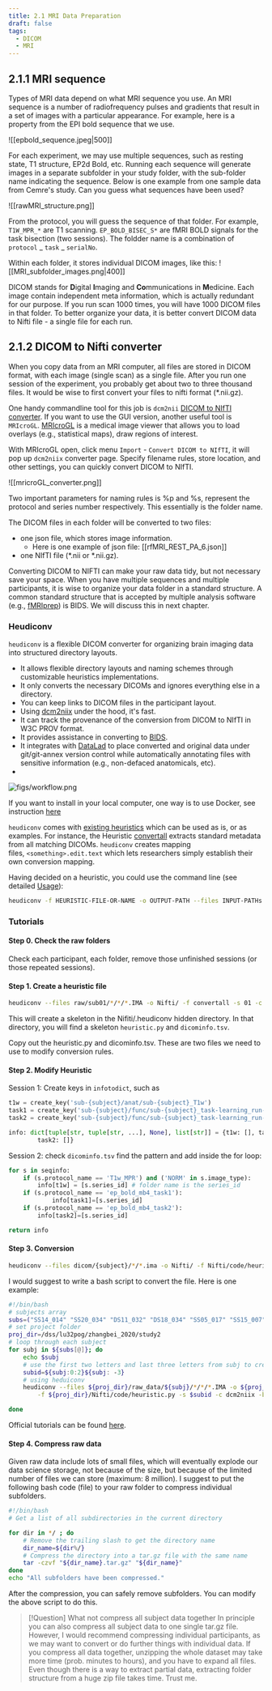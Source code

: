 ```yaml
---
title: 2.1 MRI Data Preparation
draft: false
tags:
  - DICOM
  - MRI
---
```

## 2.1.1 MRI sequence

Types of MRI data depend on what MRI sequence you use. An MRI sequence is a number of radiofrequency pulses and gradients that result in a set of images with a particular appearance. For example, here is a property from the EPI bold sequence that we use. 

![[epbold_sequence.jpeg|500]]

For each experiment, we may use multiple sequences, such as resting state, T1 structure, EP2d Bold, etc. Running each sequence will generate images in a separate subfolder in your study folder, with the sub-folder name indicating the sequence. Below is one example from one sample data from Cemre's study. Can you guess what sequences have been used?

![[rawMRI_structure.png]]


From the protocol, you will guess the sequence of that folder. For example, `T1W_MPR_*` are T1 scanning. `EP_BOLD_BISEC_S*` are fMRI BOLD signals for the task bisection (two sessions). The foldder name is a combination of `protocol` _ `task` _ `serialNo`. 

Within each folder, it stores individual DICOM images, like this:
![[MRI_subfolder_images.png|400]]

DICOM stands for **D**igital **I**maging and **Co**mmunications in **M**edicine. Each image contain independent meta information, which is actually redundant for our purpose. If you run scan 1000 times, you will have 1000 DICOM files in that folder. To better organize your data, it is better convert DICOM data to Nifti file - a single file for each run.  

## 2.1.2 DICOM to Nifti converter

When you copy data from an MRI computer, all files are stored in DICOM format, with each image (single scan) as a single file. After you run one session of the experiment, you probably get about two to three thousand files. It would be wise to first convert your files to nifti format (\*.nii.gz). 

One handy commandline tool for this job is `dcm2nii` [DICOM to NIfTI converter](https://github.com/rordenlab/dcm2niix). If you want to use the GUI version, another useful tool is `MRIcroGL`. [MRIcroGL](https://www.nitrc.org/plugins/mwiki/index.php/mricrogl:MainPage)  is a medical image viewer that allows you to load overlays (e.g., statistical maps), draw regions of interest. 

With MRIcroGL open, click menu `Import` - `Convert DICOM to NIfTI`, it will pop up `dcm2niix` converter page. Specify filename rules, store location, and other settings, you can quickly convert DICOM to NIfTI. 

![[mricroGL_converter.png]]

Two important parameters for naming rules is %p and %s, represent the protocol and series number respectively. This essentially is the folder name. 

The DICOM files in each folder will be converted to two files: 
- one json file, which stores  image information. 
	- Here is one example of json file: [[rfMRI_REST_PA_6.json]]
- one NIfTI file (\*.nii or \*.nii.gz). 

Converting DICOM to NIFTI can make your raw data tidy, but not necessary save your space. When you have multiple sequences and multiple participants, it is wise to organize your data folder in a standard structure. A common standard structure that is accepted by multiple analysis software (e.g., [fMRIprep](https://fmriprep.org/en/stable/)) is BIDS. We will discuss this in next chapter. 

### Heudiconv

`heudiconv` is a flexible DICOM converter for organizing brain imaging data into structured directory layouts.

- It allows flexible directory layouts and naming schemes through customizable heuristics implementations.
- It only converts the necessary DICOMs and ignores everything else in a directory.
- You can keep links to DICOM files in the participant layout.
- Using [dcm2niix](https://github.com/rordenlab/dcm2niix/) under the hood, it's fast.
- It can track the provenance of the conversion from DICOM to NIfTI in W3C PROV format.
- It provides assistance in converting to [BIDS](http://bids.neuroimaging.io/).
- It integrates with [DataLad](https://www.datalad.org/) to place converted and original data under git/git-annex version control while automatically annotating files with sensitive information (e.g., non-defaced anatomicals, etc).
- 
![figs/workflow.png](https://github.com/nipy/heudiconv/raw/master/figs/workflow.png)

If you want to install in your local computer, one way is to use Docker, see instruction [here](https://reproducibility.stanford.edu/bids-tutorial-series-part-2a/#heuman1)

`heudiconv` comes with [existing heuristics](https://github.com/nipy/heudiconv/tree/master/heudiconv/heuristics) which can be used as is, or as examples. For instance, the Heuristic [convertall](https://github.com/nipy/heudiconv/blob/master/heudiconv/heuristics/convertall.py) extracts standard metadata from all matching DICOMs. `heudiconv` creates mapping files, `<something>.edit.text` which lets researchers simply establish their own conversion mapping.

Having decided on a heuristic, you could use the command line (see detailed [Usage](https://heudiconv.readthedocs.io/en/latest/usage.html)):

```bash
heudiconv -f HEURISTIC-FILE-OR-NAME -o OUTPUT-PATH --files INPUT-PATHs
```

### Tutorials

#### Step 0. Check the raw folders

Check each participant, each folder, remove those unfinished sessions (or those repeated sessions). 

#### Step 1. Create a heuristic file

```bash
heudiconv --files raw/sub01/*/*/*.IMA -o Nifti/ -f convertall -s 01 -c none
```

This will create a skeleton in the Nifiti/.heudiconv hidden directory. In that directory, you will find a skeleton `heuristic.py` and `dicominfo.tsv`. 

Copy out the heuristic.py and dicominfo.tsv. These are two files we need to use to modify conversion rules. 

#### Step 2. Modify Heuristic

Session 1: Create keys in `infotodict`, such as 


``` python
t1w = create_key('sub-{subject}/anat/sub-{subject}_T1w')
task1 = create_key('sub-{subject}/func/sub-{subject}_task-learning_run-1_bold')
task2 = create_key('sub-{subject}/func/sub-{subject}_task-learning_run-2_bold')

info: dict[tuple[str, tuple[str, ...], None], list[str]] = {t1w: [], task1: [],
		task2: []}
```

Session 2: check `dicominfo.tsv` find the pattern and add inside the for loop:

```python
for s in seqinfo:
	if (s.protocol_name == 'T1w_MPR') and ('NORM' in s.image_type):
		info[t1w] = [s.series_id] # folder name is the series_id
	if (s.protocol_name == 'ep_bold_mb4_task1'):
			info[task1]=[s.series_id]
	if (s.protocol_name == 'ep_bold_mb4_task2'):	
		info[task2]=[s.series_id]

return info

```

#### Step 3. Conversion

```bash
heudiconv --files dicom/{subject}/*/*.ima -o Nifti/ -f Nifti/code/heuristic.py -s 219 -ss itbs -c dcm2niix -b --minmeta --overwrite
```

I would suggest to write a bash script to convert the file. Here is one example:
```bash
#!/bin/bash
# subjects array
subs=("SS14_014" "SS20_034" "DS11_032" "DS18_034" "SS05_017" "SS15_007")
# set project folder
proj_dir=/dss/lu32pog/zhangbei_2020/study2
# loop through each subject
for subj in ${subs[@]}; do
	echo $subj
	# use the first two letters and last three letters from subj to create subid
	subid=${subj:0:2}${subj: -3}
	# using heduiconv	
	heudiconv --files ${proj_dir}/raw_data/${subj}/*/*/*.IMA -o ${proj_dir}/Nifti \
		-f ${proj_dir}/Nifti/code/heuristic.py -s $subid -c dcm2niix -b --minmeta --overwrite

done
```

Official tutorials can be found [here](https://heudiconv.readthedocs.io/en/latest/custom-heuristic.html). 


#### Step 4. Compress raw data 

Given raw data include lots of small files, which will eventually explode our data science storage, not because of the size, but because of the limited number of files we can store (maximum: 8 million).  I suggest to put the following bash code (file) to your raw folder to compress individual subfolders. 
```bash
#!/bin/bash
# Get a list of all subdirectories in the current directory

for dir in */ ; do
	# Remove the trailing slash to get the directory name
	dir_name=${dir%/}
	# Compress the directory into a tar.gz file with the same name
	tar -czvf "${dir_name}.tar.gz" "${dir_name}"
done
echo "All subfolders have been compressed."
```

After the compression, you can safely remove subfolders. You can modify the above script to do this. 

>[!Question] What not compress all subject data together
>In principle you can also compress all subject data to one single tar.gz file. However, I would recommend compressing individual participants, as we may want to convert or do further things with individual data. If you compress all data together, unzipping the whole dataset may take more time (prob. minutes to hours), and you have to expand all files. Even though there is a way to extract partial data, extracting folder structure from a huge zip file takes time. Trust me. 




